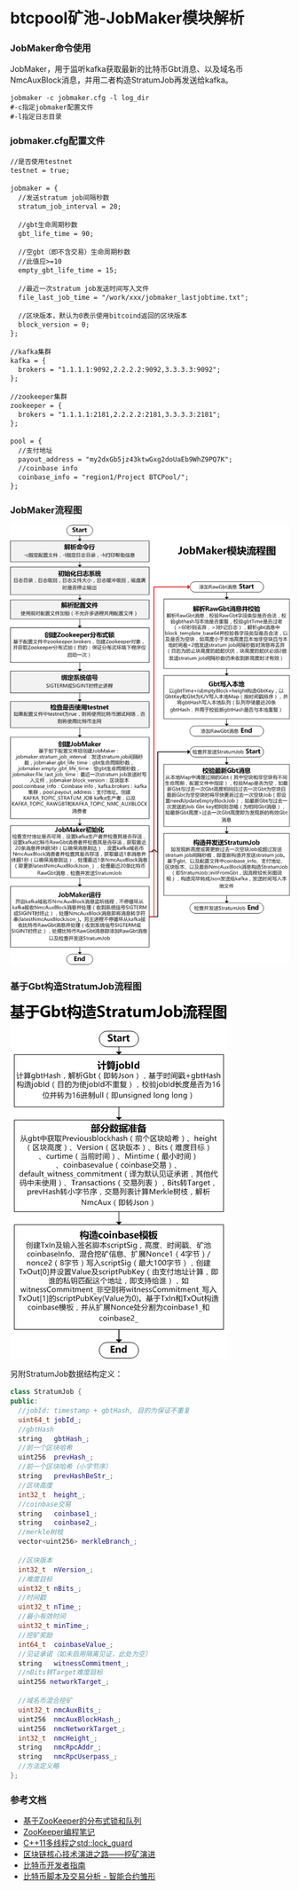 # btcpool矿池-JobMaker模块解析

### JobMaker命令使用

JobMaker，用于监听kafka获取最新的比特币Gbt消息、以及域名币NmcAuxBlock消息，并用二者构造StratumJob再发送给kafka。

```shell
jobmaker -c jobmaker.cfg -l log_dir
#-c指定jobmaker配置文件
#-l指定日志目录
```

### jobmaker.cfg配置文件

```shell
//是否使用testnet
testnet = true;

jobmaker = {
  //发送stratum job间隔秒数
  stratum_job_interval = 20;

  //gbt生命周期秒数
  gbt_life_time = 90;

  //空gbt（即不含交易）生命周期秒数
  //此值应>=10
  empty_gbt_life_time = 15;

  //最近一次stratum job发送时间写入文件
  file_last_job_time = "/work/xxx/jobmaker_lastjobtime.txt";

  //区块版本，默认为0表示使用bitcoind返回的区块版本
  block_version = 0;
};

//kafka集群
kafka = {
  brokers = "1.1.1.1:9092,2.2.2.2:9092,3.3.3.3:9092";
};

//zookeeper集群
zookeeper = {
  brokers = "1.1.1.1:2181,2.2.2.2:2181,3.3.3.3:2181";
};

pool = {
  //支付地址
  payout_address = "my2dxGb5jz43ktwGxg2doUaEb9WhZ9PQ7K";
  //coinbase info
  coinbase_info = "region1/Project BTCPool/";
};
```

### JobMaker流程图

![](JobMaker.png)

### 基于Gbt构造StratumJob流程图

![](initFromGbt.png)

另附StratumJob数据结构定义：

```c++
class StratumJob {
public:
  //jobId: timestamp + gbtHash, 目的为保证不重复
  uint64_t jobId_;
  //gbtHash
  string   gbtHash_;
  //前一个区块哈希
  uint256  prevHash_;
  //前一个区块哈希（小字节序）
  string   prevHashBeStr_;
  //区块高度
  int32_t  height_;
  //coinbase交易
  string   coinbase1_;
  string   coinbase2_;
  //merkle树枝
  vector<uint256> merkleBranch_;

  //区块版本
  int32_t  nVersion_;
  //难度目标
  uint32_t nBits_;
  //时间戳
  uint32_t nTime_;
  //最小有效时间
  uint32_t minTime_;
  //挖矿奖励
  int64_t  coinbaseValue_;
  //见证承诺（如未启用隔离见证，此处为空）
  string   witnessCommitment_;
  //nBits转Target难度目标
  uint256 networkTarget_;

  //域名币混合挖矿
  uint32_t nmcAuxBits_;
  uint256  nmcAuxBlockHash_;
  uint256  nmcNetworkTarget_;
  int32_t  nmcHeight_;
  string   nmcRpcAddr_;
  string   nmcRpcUserpass_;
  //方法定义略
};
```

### 参考文档

* [基于ZooKeeper的分布式锁和队列](https://www.cnblogs.com/luxiaoxun/p/4889764.html)
* [ZooKeeper编程笔记](https://www.cnblogs.com/caosiyang/archive/2012/11/09/2763190.html)
* [ C++11多线程之std::lock_guard](http://blog.csdn.net/nirendao/article/details/50890486)
* [区块链核心技术演进之路——挖矿演进](https://zhuanlan.zhihu.com/p/23558268)
* [比特币开发者指南](http://usyiyi.cn/translate/bitcoin/developer-guide.html)
* [比特币脚本及交易分析 - 智能合约雏形](https://xiaozhuanlan.com/topic/3207619845)